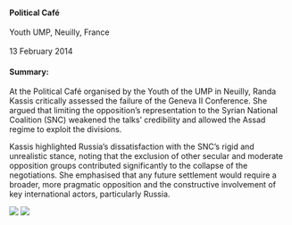 <h4>Political Café</h4>


Youth UMP, Neuilly, France  
<br>
13 February 2014

	
<h4>Summary:</h4>	

At the Political Café organised by the Youth of the UMP in Neuilly, Randa Kassis critically assessed the failure of the Geneva II Conference. She argued that limiting the opposition’s representation to the Syrian National Coalition (SNC) weakened the talks’ credibility and allowed the Assad regime to exploit the divisions.

Kassis highlighted Russia’s dissatisfaction with the SNC’s rigid and unrealistic stance, noting that the exclusion of other secular and moderate opposition groups contributed significantly to the collapse of the negotiations. She emphasised that any future settlement would require a broader, more pragmatic opposition and the constructive involvement of key international actors, particularly Russia.

![](128.JPG)
![](129.JPG)

